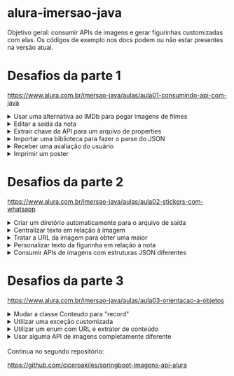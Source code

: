 # alura-imersao-java

Objetivo geral: consumir APIs de imagens e gerar figurinhas customizadas com elas. Os códigos de exemplo nos docs podem ou não estar presentes na versão atual.

# Desafios da parte 1
https://www.alura.com.br/imersao-java/aulas/aula01-consumindo-api-com-java

<details>
<summary>Usar uma alternativa ao IMDb para pegar imagens de filmes</summary>
<br>

```
// String url1 = "https://api.mocki.io/v2/" + API_KEY + "/MostPopularMovies";
String url2 = "https://alura-filmes.herokuapp.com/conteudos";
```

Solução adotada: trocar a URL da API de filmes e modificar o tratamento dos dados.

---
</details>

<details>
<summary>Editar a saída da nota</summary>
<br>

```
String os = System.getProperty("os.name");
if (os.contains("Windows")) return "*";
if (os.contains("Linux")) return "+";
return ""; // (ou seja, nada de estrelas para usuarios de Mac)
```

Solução adotada: dependendo do sistema operacional, certos caracteres como emojis não são impressos corretamente; logo, foi feita uma classe que detecta o mesmo e altera o caractere utilizado para exibir a nota do filme com estrelas.

---
</details>

<details>
<summary>Extrair chave da API para um arquivo de properties</summary>
<br>

```
String API_KEY = PropertyManager.getApiKey("dev.properties");
```

Solução adotada: após deixar a chave no arquivo de properties, incluir o mesmo no arquivo ```.gitignore```.

---
</details>

<details>
<summary>Importar uma biblioteca para fazer o parse do JSON</summary>
<br>

```
<dependency>
	<groupId>com.fasterxml.jackson.core</groupId>
	<artifactId>jackson-databind</artifactId>
	<version>{{version}}</version>
</dependency>
```

Solução adotada: usar o Maven no projeto e incluir a dependência acima no arquivo ```pom.xml```.

---
</details>

<details>
<summary>Receber uma avaliação do usuário</summary>
<br>

```
Scanner sc = new Scanner(System.in);
Double novaNota = Double.parseDouble(sc.next());
```

Solução adotada: utilizar a classe Scanner para entrada de dados.

---
</details>

<details>
<summary>Imprimir um poster</summary>
<br>

Talvez, futuramente, retornar uma matriz gigante com uma "ASCII Art" ou um monte de caracteres em braille que lembram a própria imagem.

---
</details>


# Desafios da parte 2
https://www.alura.com.br/imersao-java/aulas/aula02-stickers-com-whatsapp

<details>
<summary>Criar um diretório automaticamente para o arquivo de saída</summary>
<br>

```
File arquivo = new File("nomeArquivo");
if (!arquivo.exists()) {
	arquivo.mkdirs(); // (cria a pasta)
}
```

Solução adotada: criar uma classe (contendo o trecho acima) cuja única responsabilidade é lidar com arquivos.

---
</details>

<details>
<summary>Centralizar texto em relação à imagem</summary>
<br>

```
int textX = (int) (width - legWidth)/2;
```

Solução adotada: deixar a posição horizontal da legenda como sendo primariamente relativa às larguras da imagem e da legenda.

---
</details>

<details>
<summary>Tratar a URL da imagem para obter uma maior</summary>
<br>

```
String urlImagemMaior = urlImagem.replace(
urlImagem.substring(
	urlImagem.indexOf("._"), urlImagem.lastIndexOf(".")), ""
);
```

Solução adotada: realizar o tratamento do endereço original (no caso acima, removendo uma ```substring```).

---
</details>

<details>
<summary>Personalizar texto da figurinha em relação à nota</summary>
<br>

```
private String textoLegenda(double nota) {
return (nota >= 9) ? "TOPZERA!" :
	(nota >= 7.25) ? "MUITO BOM!" :
	(nota >= 5.5) ? "MAIS OU MENOS!" :
	(nota >= 2.75) ? "DORMI NO MEIO!" :
	"NEM VI!";
}
```

Solução adotada: escrever um método que retorna uma legenda, a qual varia de acordo com o valor da nota.

---
</details>

<details>
<summary>Consumir APIs de imagens com estruturas JSON diferentes</summary>
<br>

Solução adotada: usar cada um dos extratores em uma classe diferente, como proposto na parte 3.

---
</details>


# Desafios da parte 3
https://www.alura.com.br/imersao-java/aulas/aula03-orientacao-a-objetos

<details>
<summary>Mudar a classe Conteudo para "record"</summary>
<br>

Realizável apenas usando Java 14 ou posterior.

---
</details>

<details>
<summary>Utilizar uma exceção customizada</summary>
<br>

```
public class CustomMsgException extends Exception {

	public CustomMsgException(String msg, Throwable err) {
		super(msg, err);
	}
}
```

Solução adotada: criar uma subclasse específica, responsável por lançar a exceção.

---
</details>

<details>
<summary>Utilizar um enum com URL e extrator de conteúdo</summary>
<br>

```
public enum UrlExtractorEnum {
	API_IMDB("https://endereco1.etc.com/recurso/", new ExtractorIMDb()),
	API_NASA("https://endereco2.etc.com/recurso/", new ExtractorNASA());

	[...]
}
```

Solução adotada: dessa forma, é possível associar cada ```String``` com cada ```IExtractor```.

---
</details>

<details>
<summary>Usar alguma API de imagens completamente diferente</summary>
<br>

Solução adotada: fazer a própria API, como proposto nas partes 4 e 5.

---
</details>

<br>
Continua no segundo repositório:

https://github.com/ciceroakiles/springboot-imagens-api-alura
